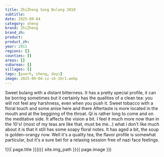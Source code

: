 ```yaml
---
title: ZhiZheng Song Bulang 2010
subtitle: 
date: 2025-09-04
category: sheng
brand: ZhiZheng
brand_zh: 
product: 
product_zh: 
year: 2011
regions: []
counties: []
areas: []
subareas: []
villages: []
tags: [puerh, sheng, dayi]
image: 2025-09-04-zz-sb-10/1.webp
---
```

Sweet bulang with a distant bitterness. It has a pretty special profile, it can be borring sometimes but it certainly has the qualities of a clean tea: you will not feel any harshness, even when you push it.
Sweet tobacco with a floral touch and some anise here and there
Aftertaste is more located in the mouth and at the begginng of the throat.
Qi is rather long to come and on the meditative side. It affects the vision a bit. I feel it much more now than in the 10's! (most of my teas are like that, must be me...) 
what i don't like much about it is that it still has some soapy floral notes.
It has aged a bit, the soup is golden-orangy now.
Well it's a quality tea, the flavor profile is somewhat particular, but it's a sure bet for a relaxing session free of nazi face feelings.

![{{ page.title }}]({{ site.img_path }}{{ page.image }})
